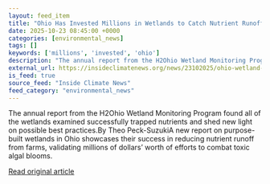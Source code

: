 ```yaml
---
layout: feed_item
title: "Ohio Has Invested Millions in Wetlands to Catch Nutrient Runoff From Farms. A New Report Suggests It’s Working."
date: 2025-10-23 08:45:00 +0000
categories: [environmental_news]
tags: []
keywords: ['millions', 'invested', 'ohio']
description: "The annual report from the H2Ohio Wetland Monitoring Program found all of the wetlands examined successfully trapped nutrients and shed new light on possible..."
external_url: https://insideclimatenews.org/news/23102025/ohio-wetland-project-farmland-runoff/
is_feed: true
source_feed: "Inside Climate News"
feed_category: "environmental_news"
---
```


The annual report from the H2Ohio Wetland Monitoring Program found all of the wetlands examined successfully trapped nutrients and shed new light on possible best practices.By Theo Peck-SuzukiA new report on purpose-built wetlands in Ohio showcases their success in reducing nutrient runoff from farms, validating millions of dollars’ worth of efforts to combat toxic algal blooms.

[Read original article](https://insideclimatenews.org/news/23102025/ohio-wetland-project-farmland-runoff/)
